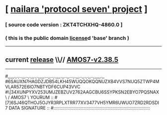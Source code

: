 
# [ [nailara 'protocol seven' project](http://nailara.network/) ]

### [ source code version : ZKT4TCHXHQ-4860.0 ]

### ( this is the public domain [license](../license)d 'base' branch )
---
## current [release](https://github.com/nailara-technologies/protocol-7/releases) \\\\// [AMOS7-v2.38.5](https://github.com/nailara-technologies/protocol-7/releases/tag/AMOS7-v2.38.5)
---

#,,,,,.,.,..,,,..,.,,,.,.,,,,,...,,..,.,,,,.,,..,,...,.,,,..,,.,.,,..,,,,,,.,,
#6SAUXN7HAGDZJDB54LKH45WUQQOKQQNUZXB4VVS7NUQ5ZTWP4MVLAR572E6IO7NBTYDF6CUP43VVC
#\\\|34XUNPYXV253UMJZEBZUV2762AAGCBU6SSYPKSN2EBYO7PQSNAX \ / AMOS7 \ YOURUM ::
#\[7]6SJ46QTHOJ5OJYR3RPLXTRR77XV3477VH5YMR6UWUO7ZRD2RDSDI 7  DATA SIGNATURE ::
#:::::::::::::::::::::::::::::::::::::::::::::::::::::::::::::::::::::::::::::

